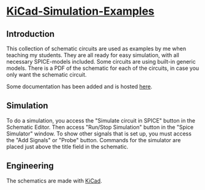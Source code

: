 # [KiCad-Simulation-Examples](https://feastorg.github.io/KiCad-Simulation-Examples/)

## Introduction

This collection of schematic circuits are used as examples by me when teaching my students. They are all ready for easy simulation, with all necessary SPICE-models included. Some circuits are using built-in generic models. There is a PDF of the schematic for each of the circuits, in case you only want the schematic circuit.

Some documentation has been added and is hosted [here](https://feastorg.github.io/KiCad-Simulation-Examples/).

## Simulation

To do a simulation, you access the "Simulate circuit in SPICE" button in the Schematic Editor. Then access "Run/Stop Simulation" button in the "Spice Simulator" window. To show other signals that is set up, you must access the "Add Signals" or "Probe" button. Commands for the simulator are placed just above the title field in the schematic.

## Engineering

The schematics are made with [KiCad](https://en.wikipedia.org/wiki/KiCad).
